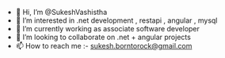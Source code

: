 - 👋 Hi, I’m @SukeshVashistha
- 👀 I’m interested in .net development , restapi , angular , mysql
- 🌱 I’m currently working as associate software developer
- 💞️ I’m looking to collaborate on .net + angular projects
- 📫 How to reach me :- sukesh.borntorock@gmail.com

<!---
SukeshVashistha/SukeshVashistha is a ✨ special ✨ repository because its `README.md` (this file) appears on your GitHub profile.
You can click the Preview link to take a look at your changes.
--->
